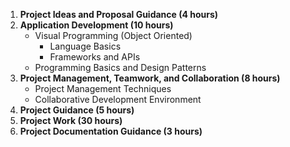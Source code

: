 1. **Project Ideas and Proposal Guidance (4 hours)**
2. **Application Development (10 hours)**
    * Visual Programming (Object Oriented)
        * Language Basics
        * Frameworks and APIs
    * Programming Basics and Design Patterns
3. **Project Management, Teamwork, and Collaboration (8 hours)**
    * Project Management Techniques
    * Collaborative Development Environment
4. **Project Guidance (5 hours)**
5. **Project Work (30 hours)**
6. **Project Documentation Guidance (3 hours)**


